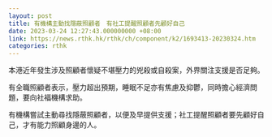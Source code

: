 ```yaml
---
layout: post
title: 有機構主動找隱蔽照顧者　有社工提醒照顧者先顧好自己
date: 2023-03-24 12:27:43.000000000 +08:00
link: https://news.rthk.hk/rthk/ch/component/k2/1693413-20230324.htm
categories: rthk
---
```


本港近年發生涉及照顧者懷疑不堪壓力的兇殺或自殺案，外界關注支援是否足夠。

有全職照顧者表示，壓力超出預期，睡眠不足亦有焦慮及抑鬱，同時擔心經濟問題，要向社福機構求助。

有機構嘗試主動尋找隱蔽照顧者，以便及早提供支援；社工提醒照顧者要先顧好自己，才有能力照顧身邊的人。
